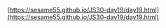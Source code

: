 
[https://sesame55.github.io/JS30-day19/day19.html](https://sesame55.github.io/JS30-day19/day19.html)
